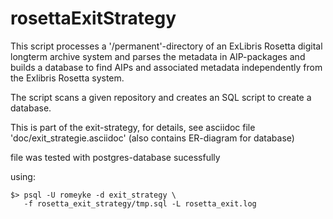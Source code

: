 rosettaExitStrategy
===================

This script processes a '/permanent'-directory of an ExLibris Rosetta digital
longterm archive system and parses the metadata in AIP-packages and builds a
database to find AIPs and associated metadata independently from the Exlibris
Rosetta system.

The script scans a given repository and creates an SQL script to create a
database.

This is part of the exit-strategy, for details, see asciidoc file
'doc/exit_strategie.asciidoc' (also contains ER-diagram for database)

file was tested with postgres-database sucessfully

using:

    $> psql -U romeyke -d exit_strategy \
       -f rosetta_exit_strategy/tmp.sql -L rosetta_exit.log

